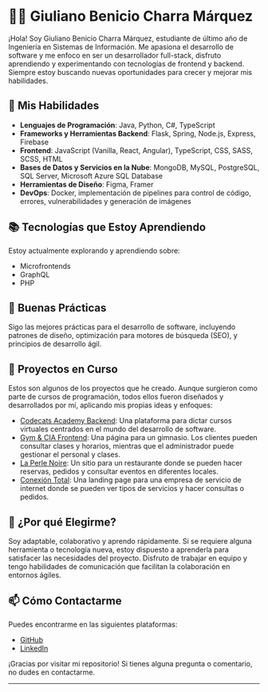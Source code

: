 # 👨‍💻 Giuliano Benicio Charra Márquez

¡Hola! Soy Giuliano Benicio Charra Márquez, estudiante de último año de Ingeniería en Sistemas de Información. Me apasiona el desarrollo de software y me enfoco en ser un desarrollador full-stack, disfruto aprendiendo y experimentando con tecnologías de frontend y backend. Siempre estoy buscando nuevas oportunidades para crecer y mejorar mis habilidades.

## 🚀 Mis Habilidades
- **Lenguajes de Programación**: Java, Python, C#, TypeScript
- **Frameworks y Herramientas Backend**: Flask, Spring, Node.js, Express, Firebase
- **Frontend**: JavaScript (Vanilla, React, Angular), TypeScript, CSS, SASS, SCSS, HTML
- **Bases de Datos y Servicios en la Nube**: MongoDB, MySQL, PostgreSQL, SQL Server, Microsoft Azure SQL Database
- **Herramientas de Diseño**: Figma, Framer
- **DevOps**: Docker, implementación de pipelines para control de código, errores, vulnerabilidades y generación de imágenes

## 📚 Tecnologías que Estoy Aprendiendo
Estoy actualmente explorando y aprendiendo sobre:
- Microfrontends
- GraphQL
- PHP

## 🔧 Buenas Prácticas
Sigo las mejores prácticas para el desarrollo de software, incluyendo patrones de diseño, optimización para motores de búsqueda (SEO), y principios de desarrollo ágil.

## 🌱 Proyectos en Curso
Estos son algunos de los proyectos que he creado. Aunque surgieron como parte de cursos de programación, todos ellos fueron diseñados y desarrollados por mí, aplicando mis propias ideas y enfoques:

- [Codecats Academy Backend](https://codecats-academy-backend.onrender.com/): Una plataforma para dictar cursos virtuales centrados en el mundo del desarrollo de software.
- [Gym & CIA Frontend](https://giulianocharra.github.io/gym-frontend/): Una página para un gimnasio. Los clientes pueden consultar clases y horarios, mientras que el administrador puede gestionar el personal y clases.
- [La Perle Noire](https://giulianocharra.github.io/la-perle-noire/): Un sitio para un restaurante donde se pueden hacer reservas, pedidos y consultar eventos en diferentes locales.
- [Conexión Total](https://giulianocharra.github.io/argentina_programa_tpi/): Una landing page para una empresa de servicio de internet donde se pueden ver tipos de servicios y hacer consultas o pedidos.

## 🧠 ¿Por qué Elegirme?
Soy adaptable, colaborativo y aprendo rápidamente. Si se requiere alguna herramienta o tecnología nueva, estoy dispuesto a aprenderla para satisfacer las necesidades del proyecto. Disfruto de trabajar en equipo y tengo habilidades de comunicación que facilitan la colaboración en entornos ágiles.

## 📫 Cómo Contactarme
Puedes encontrarme en las siguientes plataformas:
- [GitHub](https://github.com/tu-nombre-de-usuario)
- [LinkedIn](https://www.linkedin.com/in/tu-nombre-de-usuario/)

¡Gracias por visitar mi repositorio! Si tienes alguna pregunta o comentario, no dudes en contactarme.

---
